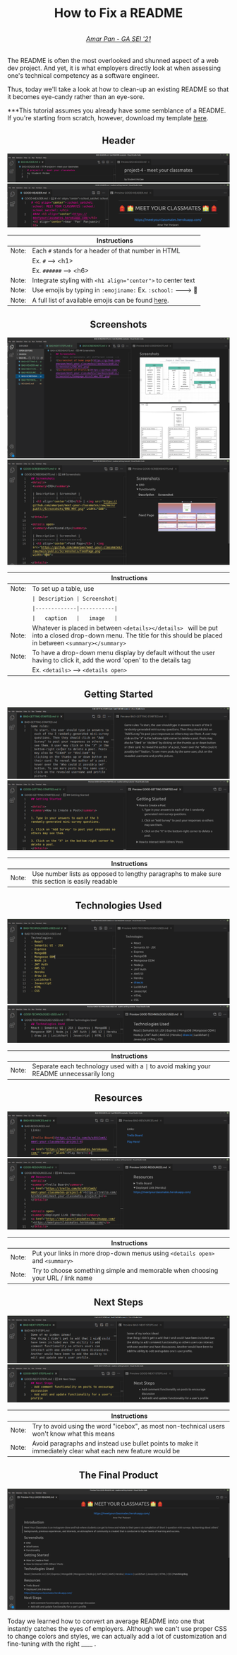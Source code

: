 # <h1 align="center">How to Fix a README</h1>
###### <h6 align="center"> [Amar Pan - GA SEI '21](https://www.linkedin.com/in/amarpan/)</h6>
The README is often the most overlooked and shunned aspect of a web dev project. And yet, it is what employers directly look at when assessing one's technical competency as a software engineer.

Thus, today we'll take a look at how to clean-up an existing README so that it becomes eye-candy rather than an eye-sore.   

***This tutorial assumes you already have some semblance of a README. If you're starting from scratch, however, download my template [here](). 



<!-- | From this:     | To this:      |
|---------------|--------------|
| <img src="./images/FullBadREADME.png"> | <img src="./images/FullGoodREADME.png"> | -->

## <h2  align="center">Header
 <img src="./images/BAD-HEADER.png">    
 
 <img src="./images/GOOD-HEADER.png">
 
|            | Instructions |
|------------|--------------|
| Note:      | Each `#` stands for a header of that number in HTML | 
|            | Ex. `#` --> \<h1> |
|            | Ex. `######` --> \<h6>|
| Note:      | Integrate styling with `<h1 align="center">` to center text |
| Note:      | Use emojis by typing in `:emojiname:` Ex. `:school:` ---> :school:
| Note:      | A full list of available emojis can be found [here](https://github.com/ikatyang/emoji-cheat-sheet/blob/master/README.md).

## <h2  align="center">Screenshots</h2>
 <img src="./images/BAD-SCREENSHOTS.png">    
 <img src="./images/GOOD-SCREENSHOTS.png">

|            | Instructions |
|------------|--------------|
| Note:      | To set up a  table, use |
|            | `\| Description \| Screenshot\|` |
|            |`\|-------------\|-----------\|`|
|            |`\|   caption   \|   image   \|`|
| Note:      | Whatever is placed in between `<details></details> ` will be put into a closed drop-down menu. The title for this should be placed in between `<summary></summary>` 
| Note:      | To have a drop-down menu display by default without the user having to click it, add the word 'open' to the details tag
|            |Ex. `<details>`  -->  `<details open>` 

## <h2  align="center">Getting Started</h2>
 <img src="./images/BAD-GETTING-STARTED.png">    
 <img src="./images/GOOD-GETTING-STARTED.png">    

|            | Instructions |
|------------|--------------|
| Note:      | Use number lists as opposed to lengthy paragraphs to make sure this section is easily readable

## <h2  align="center">Technologies Used</h2>
 <img src="./images/BAD-TECHNOLOGIES-USED.png">    
 <img src="./images/GOOD-TECHNOLOGIES-USED.png">    

|            | Instructions |
|------------|--------------|
| Note:      | Separate each technology used with a `\|` to avoid making your README unnecessarily long 

## <h2  align="center">Resources</h2>
 <img src="./images/BAD-RESOURCES.png">    
 <img src="./images/GOOD-RESOURCES.png">    

|            | Instructions |
|------------|--------------|
| Note:      | Put your links in more drop-down menus using `<details open>` and `<summary>`
| Note:      | Try to choose something simple and memorable when choosing your URL / link name

## <h2  align="center">Next Steps</h2>
 <img src="./images/BAD-NEXT-STEPS.png">    
 <img src="./images/GOOD-NEXT-STEPS.png">    

|            | Instructions |
|------------|--------------|
| Note:      | Try to avoid using the word "icebox", as most non-technical users won't know what this means
| Note:      | Avoid paragraphs and instead use bullet points to make it immediately clear what each new feature would be

## <h2  align="center">The Final Product</h2>
 <img src="./images/GOOD-FULL-README.png">    
 
Today we learned how to convert an average README into one that instantly catches the eyes of employers. Although we can't use proper CSS to change colors and styles, we can actually add a lot of customization and fine-tuning with the right ____ . 